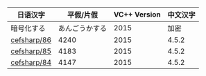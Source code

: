 | 日语汉字                                                               | 平假/片假 | VC++ Version | 中文汉字
|----------------------------------------------------------------------|------|------|-------|
| 暗号化する                      | あんごうかする | 2015 | 加密 |
| [cefsharp/86](https://github.com/cefsharp/CefSharp/tree/cefsharp/86) | 4240 | 2015 | 4.5.2 |
| [cefsharp/85](https://github.com/cefsharp/CefSharp/tree/cefsharp/85) | 4183 | 2015 | 4.5.2 |
| [cefsharp/84](https://github.com/cefsharp/CefSharp/tree/cefsharp/84) | 4147 | 2015 | 4.5.2 |
